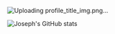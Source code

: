 ![Uploading profile_title_img.png…]()

![Joseph's GitHub stats](https://github-readme-stats.vercel.app/api?username=josephpicardat&theme=algolia&show_icons=true)
